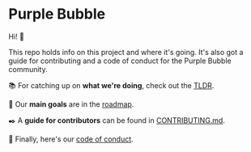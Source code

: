 # Purple Bubble

Hi! 👋

This repo holds info on this project and where it's going. It's also got a guide for contributing and a code of conduct for the Purple Bubble community.

📚 For catching up on **what we're doing**, check out the [TLDR](/TLDR.md).

🎯 Our **main goals** are in the [roadmap](ROADMAP.md).

✒️ A **guide for contributors** can be found in [CONTRIBUTING.md](CONTRIBUTING.md).

🤝 Finally, here's our [code of conduct](CODE_OF_CONDUCT.md).

